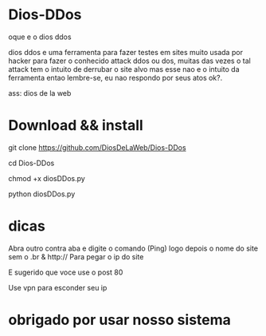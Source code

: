 # Dios-DDos
oque e o dios ddos

dios ddos e uma ferramenta para
fazer testes em sites muito usada
por hacker para fazer o conhecido
attack ddos ou dos, muitas das vezes
o tal attack tem o intuito de derrubar
o site alvo mas esse nao e o intuito 
da ferramenta entao lembre-se, eu nao
respondo por seus atos ok?.

ass: dios de la web

# Download && install

git clone https://github.com/DiosDeLaWeb/Dios-DDos

cd Dios-DDos

chmod +x diosDDos.py

python diosDDos.py

# dicas

Abra outro contra aba e digite o comando
(Ping) logo depois o nome do site sem o .br & http://
Para pegar o ip do site

E sugerido que voce use o post 80

Use vpn para esconder seu ip

# obrigado por usar nosso sistema
